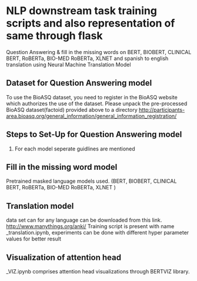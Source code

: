 # NLP downstream task training scripts and also representation of same through flask

Question Answering & fill in the missing words on BERT, BIOBERT, CLINICAL BERT, RoBERTa, BIO-MED RoBERTa, XLNET and spanish to english translation using Neural Machine Translation Model

## Dataset for Question Answering model
To use the BioASQ dataset, you need to register in the BioASQ website which authorizes the use of the dataset. Please unpack the pre-processed BioASQ dataset(factoid) provided above to a directory http://participants-area.bioasq.org/general_information/general_information_registration/

 
## Steps to Set-Up for Question Answering model

 1. For each model seperate guidlines are mentioned

## Fill in the missing word model
  Pretrained masked language models used. (BERT, BIOBERT, CLINICAL BERT, RoBERTa, BIO-MED RoBERTa, XLNET )
  
## Translation model
 data set can for any language can be downloaded from this link. http://www.manythings.org/anki/
 Training script is present with name _translation.ipynb, experiments can be done with different hyper parameter values for better result
 
## Visualization of attention head
 _VIZ.ipynb comprises attention head visualizations through BERTVIZ library.  
 








